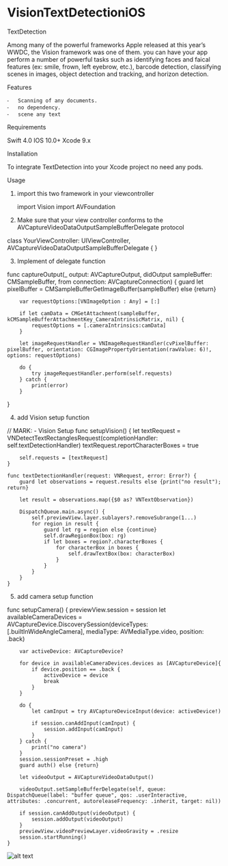 # VisionTextDetectioniOS

TextDetection

Among many of the powerful frameworks Apple released at this year’s WWDC, the Vision framework was one of them. you can have your app perform a number of powerful tasks such as identifying faces and faical features (ex: smile, frown, left eyebrow, etc.), barcode detection, classifying scenes in images, object detection and tracking, and horizon detection.

Features 

	⁃	Scanning of any documents.
	⁃	no dependency.
	⁃	scene any text 

Requirements

Swift 4.0
IOS 10.0+
Xcode 9.x

Installation

To integrate TextDetection into your Xcode project no need any pods.

Usage

1)	import this two framework in your viewcontroller

	import Vision
	import AVFoundation

2)	Make sure that your view controller conforms to the AVCaptureVideoDataOutputSampleBufferDelegate protocol

class YourViewController: UIViewController, AVCaptureVideoDataOutputSampleBufferDelegate {
}

3)	Implement of delegate function

func captureOutput(_ output: AVCaptureOutput, didOutput sampleBuffer: CMSampleBuffer, from connection: AVCaptureConnection) {
guard let pixelBuffer = CMSampleBufferGetImageBuffer(sampleBuffer) else {return}
        
        var requestOptions:[VNImageOption : Any] = [:]
        
        if let camData = CMGetAttachment(sampleBuffer, kCMSampleBufferAttachmentKey_CameraIntrinsicMatrix, nil) {
            requestOptions = [.cameraIntrinsics:camData]
        }
        
        let imageRequestHandler = VNImageRequestHandler(cvPixelBuffer: pixelBuffer, orientation: CGImagePropertyOrientation(rawValue: 6)!, options: requestOptions)
        
        do {
            try imageRequestHandler.perform(self.requests)
        } catch {
            print(error)
        }
}

4)	add Vision setup function 

 // MARK: - Vision Setup
    func setupVision() {
        let textRequest = VNDetectTextRectanglesRequest(completionHandler: self.textDetectionHandler)
        textRequest.reportCharacterBoxes = true
        
        self.requests = [textRequest]
    }
    
    func textDetectionHandler(request: VNRequest, error: Error?) {
        guard let observations = request.results else {print("no result"); return}
        
        let result = observations.map({$0 as? VNTextObservation})
        
        DispatchQueue.main.async() {
            self.previewView.layer.sublayers?.removeSubrange(1...)
            for region in result {
                guard let rg = region else {continue}
                self.drawRegionBox(box: rg)
                if let boxes = region?.characterBoxes {
                    for characterBox in boxes {
                        self.drawTextBox(box: characterBox)
                    }
                }
            }
        }
    }

5) add camera setup function

func setupCamera() {
        previewView.session = session
        let availableCameraDevices = AVCaptureDevice.DiscoverySession(deviceTypes: [.builtInWideAngleCamera], mediaType: AVMediaType.video, position: .back)
        
        var activeDevice: AVCaptureDevice?
        
        for device in availableCameraDevices.devices as [AVCaptureDevice]{
            if device.position == .back {
                activeDevice = device
                break
            }
        }
        
        do {
            let camInput = try AVCaptureDeviceInput(device: activeDevice!)
            
            if session.canAddInput(camInput) {
                session.addInput(camInput)
            }
        } catch {
            print("no camera")
        }
        session.sessionPreset = .high
        guard auth() else {return}
        
        let videoOutput = AVCaptureVideoDataOutput()
        
        videoOutput.setSampleBufferDelegate(self, queue: DispatchQueue(label: "buffer queue", qos: .userInteractive, attributes: .concurrent, autoreleaseFrequency: .inherit, target: nil))
        
        if session.canAddOutput(videoOutput) {
            session.addOutput(videoOutput)
        }
        previewView.videoPreviewLayer.videoGravity = .resize
        session.startRunning()
    }

![alt text](http://dev.acquaintsoft.com/textdetection.gif)
